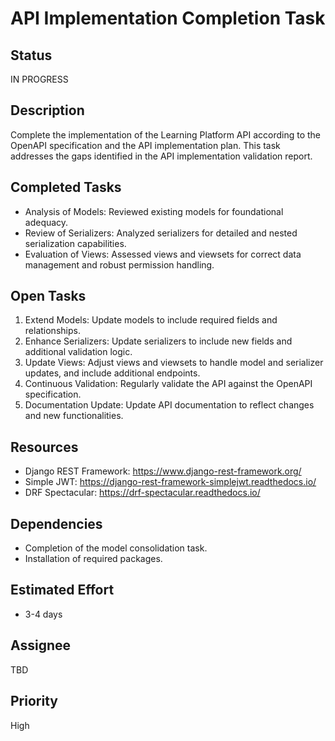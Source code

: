# API Implementation Completion Task

## Status
IN PROGRESS

## Description
Complete the implementation of the Learning Platform API according to the OpenAPI specification and the API implementation plan. This task addresses the gaps identified in the API implementation validation report.

## Completed Tasks
- Analysis of Models: Reviewed existing models for foundational adequacy.
- Review of Serializers: Analyzed serializers for detailed and nested serialization capabilities.
- Evaluation of Views: Assessed views and viewsets for correct data management and robust permission handling.

## Open Tasks
1. Extend Models: Update models to include required fields and relationships.
2. Enhance Serializers: Update serializers to include new fields and additional validation logic.
3. Update Views: Adjust views and viewsets to handle model and serializer updates, and include additional endpoints.
4. Continuous Validation: Regularly validate the API against the OpenAPI specification.
5. Documentation Update: Update API documentation to reflect changes and new functionalities.

## Resources
- Django REST Framework: https://www.django-rest-framework.org/
- Simple JWT: https://django-rest-framework-simplejwt.readthedocs.io/
- DRF Spectacular: https://drf-spectacular.readthedocs.io/

## Dependencies
- Completion of the model consolidation task.
- Installation of required packages.

## Estimated Effort
- 3-4 days

## Assignee
TBD

## Priority
High
